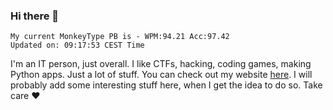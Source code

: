 ### Hi there 👋
<!-- PB START -->
```
My current MonkeyType PB is - WPM:94.21 Acc:97.42
Updated on: 09:17:53 CEST Time
```
<!-- PB END -->
I'm an IT person, just overall. I like CTFs, hacking, coding games, making Python apps. Just a lot of stuff.
You can check out my website [here](https://skill3472.github.io/).
I will probably add some interesting stuff here, when I get the idea to do so. Take care ❤️
